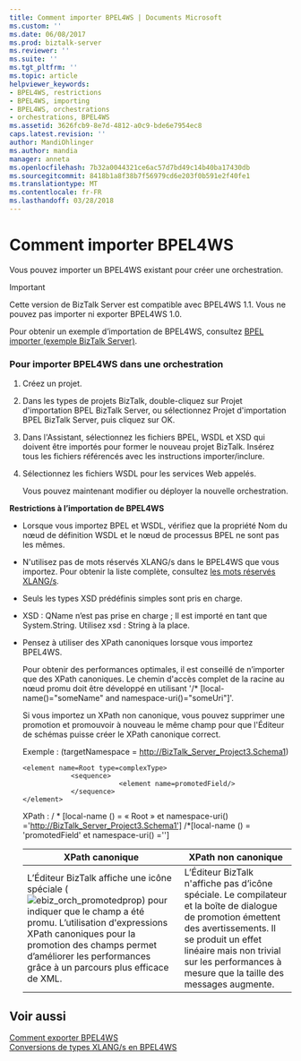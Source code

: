 ```yaml
---
title: Comment importer BPEL4WS | Documents Microsoft
ms.custom: ''
ms.date: 06/08/2017
ms.prod: biztalk-server
ms.reviewer: ''
ms.suite: ''
ms.tgt_pltfrm: ''
ms.topic: article
helpviewer_keywords:
- BPEL4WS, restrictions
- BPEL4WS, importing
- BPEL4WS, orchestrations
- orchestrations, BPEL4WS
ms.assetid: 3626fcb9-8e7d-4812-a0c9-bde6e7954ec8
caps.latest.revision: ''
author: MandiOhlinger
ms.author: mandia
manager: anneta
ms.openlocfilehash: 7b32a0044321ce6ac57d7bd49c14b40ba17430db
ms.sourcegitcommit: 8418b1a8f38b7f56979cd6e203f0b591e2f40fe1
ms.translationtype: MT
ms.contentlocale: fr-FR
ms.lasthandoff: 03/28/2018
---
```

# <a name="how-to-import-bpel4ws"></a>Comment importer BPEL4WS
Vous pouvez importer un BPEL4WS existant pour créer une orchestration.  
  
> [!IMPORTANT]
>  Cette version de BizTalk Server est compatible avec BPEL4WS 1.1. Vous ne pouvez pas importer ni exporter BPEL4WS 1.0.  
  
 Pour obtenir un exemple d’importation de BPEL4WS, consultez [BPEL importer (exemple BizTalk Server)](../core/bpel-import-biztalk-server-sample.md).  
  
### <a name="to-import-bpel4ws-into-an-orchestration"></a>Pour importer BPEL4WS dans une orchestration  
  
1.  Créez un projet.  
  
2.  Dans les types de projets BizTalk, double-cliquez sur Projet d'importation BPEL BizTalk Server, ou sélectionnez Projet d'importation BPEL BizTalk Server, puis cliquez sur OK.  
  
3.  Dans l'Assistant, sélectionnez les fichiers BPEL, WSDL et XSD qui doivent être importés pour former le nouveau projet BizTalk. Insérez tous les fichiers référencés avec les instructions importer/inclure.  
  
4.  Sélectionnez les fichiers WSDL pour les services Web appelés.  
  
     Vous pouvez maintenant modifier ou déployer la nouvelle orchestration.  
  
 **Restrictions à l’importation de BPEL4WS**  
  
-   Lorsque vous importez BPEL et WSDL, vérifiez que la propriété Nom du nœud de définition WSDL et le nœud de processus BPEL ne sont pas les mêmes.  
  
-   N'utilisez pas de mots réservés XLANG/s dans le BPEL4WS que vous importez. Pour obtenir la liste complète, consultez [les mots réservés XLANG/s](../core/xlang-s-reserved-words.md).  
  
-   Seuls les types XSD prédéfinis simples sont pris en charge.  
  
-   XSD : QName n’est pas prise en charge ; Il est importé en tant que System.String. Utilisez xsd : String à la place.  
  
-   Pensez à utiliser des XPath canoniques lorsque vous importez BPEL4WS.  
  
     Pour obtenir des performances optimales, il est conseillé de n’importer que des XPath canoniques. Le chemin d'accès complet de la racine au nœud promu doit être développé en utilisant '/* [local-name()="someName" and namespace-uri()="someUri"]'.  
  
     Si vous importez un XPath non canonique, vous pouvez supprimer une promotion et promouvoir à nouveau le même champ pour que l'Éditeur de schémas puisse créer le XPath canonique correct.  
  
     Exemple : (targetNamespace = http://BizTalk_Server_Project3.Schema1)  
  
    ```  
    <element name=Root type=complexType>  
                <sequence>  
                            <element name=promotedField/>  
                </sequence>  
    </element>  
    ```  
  
     XPath : / * [local-name () = « Root » et namespace-uri() ='http://BizTalk_Server_Project3.Schema1'] /\*[local-name () = 'promotedField' et namespace-uri() ='']  
  
    |XPath canonique|XPath non canonique|  
    |---------------------|--------------------------|  
    |L’Éditeur BizTalk affiche une icône spéciale (![](../core/media/ebiz-orch-promotedprop.gif "ebiz_orch_promotedprop")) pour indiquer que le champ a été promu. L’utilisation d'expressions XPath canoniques pour la promotion des champs permet d’améliorer les performances grâce à un parcours plus efficace de XML.|L’Éditeur BizTalk n'affiche pas d’icône spéciale. Le compilateur et la boîte de dialogue de promotion émettent des avertissements. Il se produit un effet linéaire mais non trivial sur les performances à mesure que la taille des messages augmente.|  
  
## <a name="see-also"></a>Voir aussi  
 [Comment exporter BPEL4WS](../core/how-to-export-bpel4ws.md)   
 [Conversions de types XLANG/s en BPEL4WS](../core/xlang-s-to-bpel4ws-type-conversions.md)